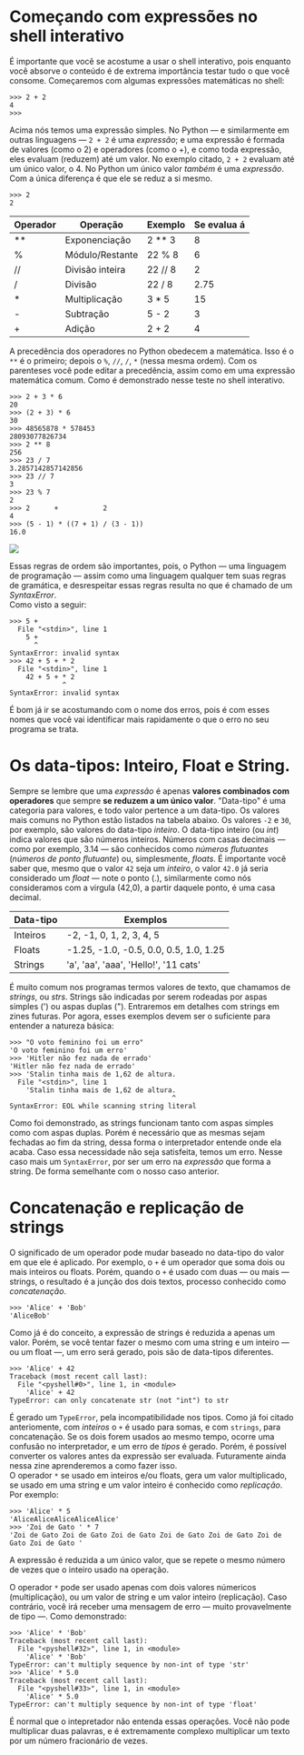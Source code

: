 # Começando com expressões no shell interativo

É importante que você se acostume a usar o shell interativo, pois enquanto você absorve o conteúdo é de extrema importância testar tudo o que você consome.
Começaremos com algumas expressões matemáticas no shell:
```
>>> 2 + 2
4
>>>
```
Acima nós temos uma expressão simples. No Python — e similarmente em outras linguagens — `2 + 2` é uma *expressão*; e uma expressão é formada de valores (como o 2) e operadores (como o +), e como toda expressão, eles evaluam (reduzem) até um valor.
No exemplo citado, `2 + 2` evaluam até um único valor, o 4. No Python um único valor *também* é uma *expressão*. Com a única diferença é que ele se reduz a si mesmo.
```
>>> 2
2
```

| Operador | Operação        | Exemplo | Se evalua á |
| -------- | --------------- | ------- | ----------- |
|    **    | Exponenciação   | 2 ** 3  | 8           |
|    %     | Módulo/Restante | 22 % 8  | 6           |
|    //    | Divisão inteira | 22 // 8 | 2           |
|    /     | Divisão         | 22 / 8  | 2.75        |
|    *     | Multiplicação   | 3 * 5   | 15          |
|    -     | Subtração       | 5 - 2   | 3           |
|    +     | Adição          | 2 + 2   | 4           |

A precedência dos operadores no Python obedecem a matemática. Isso é o `**` é o primeiro; depois o `%`, `//`, `/`, `*` (nessa mesma ordem).
Com os parenteses você pode editar a precedência, assim como em uma expressão matemática comum.
Como é demonstrado nesse teste no shell interativo.
```
>>> 2 + 3 * 6
20
>>> (2 + 3) * 6
30
>>> 48565878 * 578453
28093077826734
>>> 2 ** 8
256
>>> 23 / 7
3.2857142857142856
>>> 23 // 7
3
>>> 23 % 7
2
>>> 2      +           2
4
>>> (5 - 1) * ((7 + 1) / (3 - 1))
16.0
```
<img src="https://automatetheboringstuff.com/2e/images/000066.jpg">

Essas regras de ordem são importantes, pois, o Python — uma linguagem de programação — assim como uma linguagem qualquer tem suas regras de gramática, e desrespeitar essas regras resulta no que é chamado de um *SyntaxError*.<br>
Como visto a seguir:
```
>>> 5 +
  File "<stdin>", line 1
    5 +
      ^
SyntaxError: invalid syntax
>>> 42 + 5 + * 2
  File "<stdin>", line 1
    42 + 5 + * 2
             ^
SyntaxError: invalid syntax
```
É bom já ir se acostumando com o nome dos erros, pois é com esses nomes que você vai identificar mais rapidamente o que o erro no seu programa se trata.


# Os data-tipos: Inteiro, Float e String.


Sempre se lembre que uma *expressão* é apenas **valores combinados com operadores** que sempre **se reduzem a um único valor**. "Data-tipo" é uma categoria para valores, e todo valor pertence a um data-tipo. Os valores mais comuns no Python estão listados na tabela abaixo. Os valores `-2` e `30`, por exemplo, são valores do data-tipo *inteiro*. O data-tipo inteiro (ou *int*) indica valores que são números inteiros. Números com casas decimais — como por exemplo, 3.14 — são conhecidos como *números flutuantes* (*números de ponto flutuante*) ou, simplesmente, *floats*. É importante você saber que, mesmo que o valor `42` seja um *inteiro*, o valor `42.0` já seria considerado um *float* — note o ponto (.), similarmente como nós consideramos com a virgula (42,0), a partir daquele ponto, é uma casa decimal.

| Data-tipo | Exemplos                               |
| --------- | -------------------------------------- |
| Inteiros  | -2, -1, 0, 1, 2, 3, 4, 5               |
| Floats    | -1.25, -1.0, -0.5, 0.0, 0.5, 1.0, 1.25 |
| Strings   | 'a', 'aa', 'aaa', 'Hello!', '11 cats'  |

É muito comum nos programas termos valores de texto, que chamamos de *strings*, ou *strs*. Strings são indicadas por serem rodeadas por aspas simples (') ou aspas duplas ("). Entraremos em detalhes com strings em zines futuras. Por agora, esses exemplos devem ser o suficiente para entender a natureza básica:
```
>>> "O voto feminino foi um erro"
'O voto feminino foi um erro'
>>> 'Hitler não fez nada de errado'
'Hitler não fez nada de errado'
>>> 'Stalin tinha mais de 1,62 de altura.
  File "<stdin>", line 1
    'Stalin tinha mais de 1,62 de altura.
                                        ^
SyntaxError: EOL while scanning string literal
```
Como foi demonstrado, as strings funcionam tanto com aspas simples como com aspas duplas. Porém é necessário que as mesmas sejam fechadas ao fim da string, dessa forma o interpretador entende onde ela acaba. Caso essa necessidade não seja satisfeita, temos um erro. Nesse caso mais um `SyntaxError`, por ser um erro na *expressão* que forma a string. De forma semelhante com o nosso caso anterior.

# Concatenação e replicação de strings

O significado de um operador pode mudar baseado no data-tipo do valor em que ele é aplicado. Por exemplo, o `+` é um operador que soma dois ou mais inteiros ou floats. Porém, quando o `+` é usado com duas — ou mais — strings, o resultado é a junção dos dois textos, processo conhecido como *concatenação*.
```
>>> 'Alice' + 'Bob'
'AliceBob'
```
Como já é do conceito, a expressão de strings é reduzida a apenas um valor. Porém, se você tentar fazer o mesmo com uma string e um inteiro — ou um float —, um erro será gerado, pois são de data-tipos diferentes.
```
>>> 'Alice' + 42
Traceback (most recent call last):
  File "<pyshell#0>", line 1, in <module>
    'Alice' + 42
TypeError: can only concatenate str (not "int") to str
```
É gerado um `TypeError`, pela incompatibilidade nos tipos. Como já foi citado anteriomente, com *inteiros* o `+` é usado para somas, e com `strings`, para concatenação. Se os dois forem usados ao mesmo tempo, ocorre uma confusão no interpretador, e um erro de *tipos* é gerado.
Porém, é possível converter os valores antes da expressão ser evaluada. Futuramente ainda nessa zine aprenderemos a como fazer isso.<br>
O operador `*` se usado em inteiros e/ou floats, gera um valor multiplicado, se usado em uma string e um valor inteiro é conhecido como *replicação*.<br>
Por exemplo:
```
>>> 'Alice' * 5
'AliceAliceAliceAliceAlice'
>>> 'Zoi de Gato ' * 7
'Zoi de Gato Zoi de Gato Zoi de Gato Zoi de Gato Zoi de Gato Zoi de Gato Zoi de Gato '
```
A expressão é reduzida a um único valor, que se repete o mesmo número de vezes que o inteiro usado na operação.

O operador `*` pode ser usado apenas com dois valores númericos (multiplicação), ou um valor de string e um valor inteiro (replicação).
Caso contrário, você irá receber uma mensagem de erro — muito provavelmente de tipo —. Como demonstrado:
```
>>> 'Alice' * 'Bob'
Traceback (most recent call last):
  File "<pyshell#32>", line 1, in <module>
    'Alice' * 'Bob'
TypeError: can't multiply sequence by non-int of type 'str'
>>> 'Alice' * 5.0
Traceback (most recent call last):
  File "<pyshell#33>", line 1, in <module>
    'Alice' * 5.0
TypeError: can't multiply sequence by non-int of type 'float'
```
É normal que o intepretador não entenda essas operações. Você não pode multiplicar duas palavras, e é extremamente complexo multiplicar um texto por um número fracionário de vezes.
